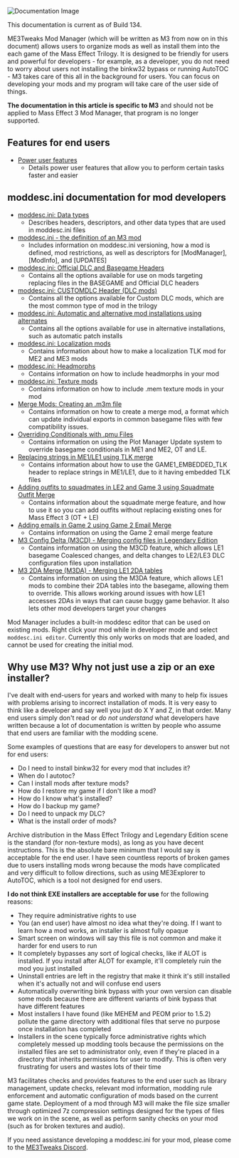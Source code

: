![Documentation Image](images/documentation_header.png)

This documentation is current as of Build 134.

ME3Tweaks Mod Manager (which will be written as M3 from now on in this document) allows users to organize mods as well as install them into the each game of the Mass Effect Trilogy. It is designed to be friendly for users and powerful for developers - for example, as a developer, you do not need to worry about users not installing the binkw32 bypass or running AutoTOC - M3 takes care of this all in the background for users. You can focus on developing your mods and my program will take care of the user side of things.

**The documentation in this article is specific to M3** and should not be applied to Mass Effect 3 Mod Manager, that program is no longer supported.

## Features for end users
 - [Power user features](powerusers.md)
   - Details power user features that allow you to perform certain tasks faster and easier 

## moddesc.ini documentation for mod developers
- [moddesc.ini: Data types](datatypes.md)
   - Describes headers, descriptors, and other data types that are used in moddesc.ini files
- [moddesc.ini - the definition of an M3 mod](moddesc.ini.md)
   - Includes information on moddesc.ini versioning, how a mod is defined, mod restrictions, as well as descriptors for \[ModManager], \[ModInfo], and \[UPDATES]
- [moddesc.ini: Official DLC and Basegame Headers](officialdlc_and_basegame.md)
   - Contains all the options available for use on mods targeting replacing files in the BASEGAME and Official DLC headers
- [moddesc.ini: CUSTOMDLC Header (DLC mods)](customdlc.md)
   - Contains all the options available for Custom DLC mods, which are the most common type of mod in the trilogy
- [moddesc.ini: Automatic and alternative mod installations using alternates](alternates.md)
   - Contains all the options available for use in alternative installations, such as automatic patch installs
- [moddesc.ini: Localization mods](localizations.md)
   - Contains information about how to make a localization TLK mod for ME2 and ME3 mods
- [moddesc.ini: Headmorphs](headmorphs.md)
   - Contains information on how to include headmorphs in your mod
- [moddesc.ini: Texture mods](texturemods.md)
   - Contains information on how to include .mem texture mods in your mod
- [Merge Mods: Creating an .m3m file](merge_mods.md)
   - Contains information on how to create a merge mod, a format which can update individual exports in common basegame files with few compatibility issues.
- [Overriding Conditionals with .pmu Files](pmu_files.md)
   - Contains information on using the Plot Manager Update system to override basegame conditionals in ME1 and ME2, OT and LE.
- [Replacing strings in ME1/LE1 using TLK merge](game1_tlk_merge.md)
   - Contains information about how to use the GAME1_EMBEDDED_TLK header to replace strings in ME1/LE1, due to it having embedded TLK files
- [Adding outfits to squadmates in LE2 and Game 3 using Squadmate Outfit Merge](squadmate_outfit_merge.md)
   - Contains information about the squadmate merge feature, and how to use it so you can add outfits without replacing existing ones for Mass Effect 3 (OT + LE)
- [Adding emails in Game 2 using Game 2 Email Merge](game2_email_merge.md)
   - Contains information on using the Game 2 email merge feature
- [M3 Config Delta (M3CD) - Merging config files in Legendary Edition](configdelta.md)
   - Contains information on using the M3CD feature, which allows LE1 basegame Coalesced changes, and delta changes to LE2/LE3 DLC configuration files upon installation
- [M3 2DA Merge (M3DA) - Merging LE1 2DA tables](2damerge.md)
   - Contains information on using the M3DA feature, which allows LE1 mods to combine their 2DA tables into the basegame, allowing them to override. This allows working around issues with how LE1 accesses 2DAs in ways that can cause buggy game behavior. It also lets other mod developers target your changes

  
Mod Manager includes a built-in moddesc editor that can be used on existing mods. Right click your mod while in developer mode and select `moddesc.ini editor`. Currently this only works on mods that are loaded, and cannot be used for creating the initial mod.

## Why use M3? Why not just use a zip or an exe installer?
I've dealt with end-users for years and worked with many to help fix issues with problems arising to incorrect installation of mods. It is very easy to think like a developer and say well you just do X Y and Z, in that order. Many end users simply don't read or _do not understand_ what developers have written because a lot of documentation is written by people who assume that end users are familiar with the modding scene.

Some examples of questions that are easy for developers to answer but not for end users:
 - Do I need to install binkw32 for every mod that includes it?
 - When do I autotoc? 
 - Can I install mods after texture mods?
 - How do I restore my game if I don't like a mod?
 - How do I know what's installed?
 - How do I backup my game?
 - Do I need to unpack my DLC?
 - What is the install order of mods?

Archive distribution in the Mass Effect Trilogy and Legendary Edition scene is the standard (for non-texture mods), as long as you have decent instructions.  This is the absolute bare minimum that I would say is acceptable for the end user. I have seen countless reports of broken games due to users installing mods wrong because the mods have complicated and very difficult to follow directions, such as using ME3Explorer to AutoTOC, which is a tool not designed for end users.


**I do not think EXE installers are acceptable for use** for the following reasons:
 - They require administrative rights to use
 - You (an end user) have almost no idea what they're doing. If I want to learn how a mod works, an installer is almost fully opaque
 - Smart screen on windows will say this file is not common and make it harder for end users to run
 - It completely bypasses any sort of logical checks, like if ALOT is installed. If you install after ALOT for example, it'll completely ruin the mod you just installed
 - Uninstall entries are left in the registry that make it think it's still installed when it's actually not and will confuse end users
 - Automatically overwriting bink bypass with your own version can disable some mods because there are different variants of bink bypass that have different features
 - Most installers I have found (like MEHEM and PEOM prior to 1.5.2) pollute the game directory with additional files that serve no purpose once installation has completed
 - Installers in the scene typically force administrative rights which completely messed up modding tools because the permissions on the installed files are set to administrator only, even if they're placed in a directory that inherits permissions for user to modify. This is often very frustrating for users and wastes lots of their time

M3 facilitates checks and provides features to the end user such as library management, update checks, relevant mod information, modding rule enforcement and automatic configuration of mods based on the current game state. Deployment of a mod through M3 will make the file size smaller through optimized 7z compression settings designed for the types of files we work on in the scene, as well as perform sanity checks on your mod (such as for broken textures and audio).

If you need assistance developing a moddesc.ini for your mod, please come to the [ME3Tweaks Discord](https://discord.gg/s8HA6dc).
